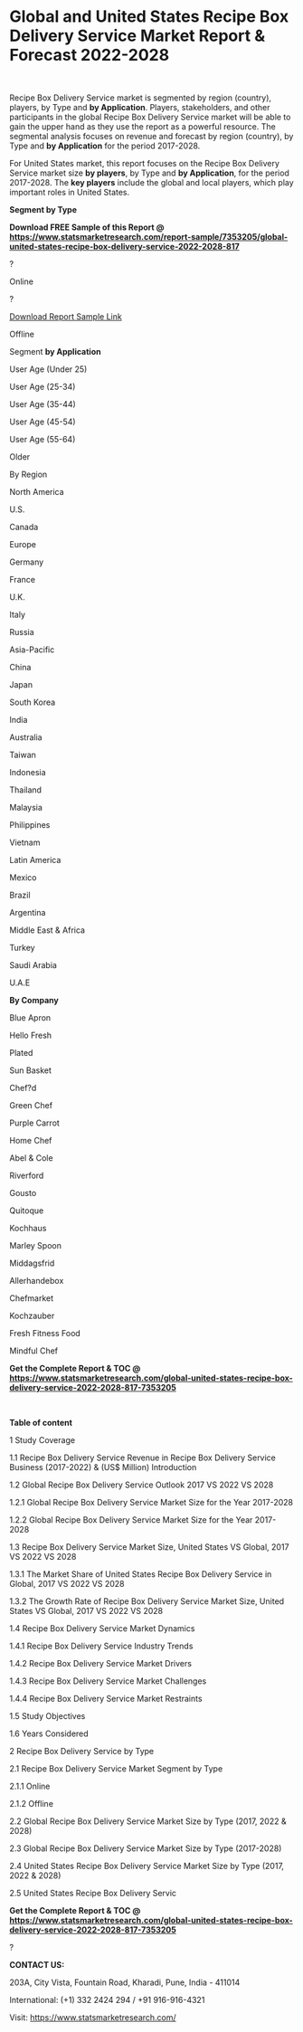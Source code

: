 <h1>Global and United States Recipe Box Delivery Service Market Report & Forecast 2022-2028</h1><br/><p>Recipe Box Delivery Service market is segmented by region (country), players, by Type and <strong>by Application</strong>. Players, stakeholders, and other participants in the global Recipe Box Delivery Service market will be able to gain the upper hand as they use the report as a powerful resource. The segmental analysis focuses on revenue and forecast by region (country), by Type and <strong>by Application</strong> for the period 2017-2028.</p>
 
 
 
 <p>For United States market, this report focuses on the Recipe Box Delivery Service market size <strong>by players</strong>, by Type and <strong>by Application</strong>, for the period 2017-2028. The <strong>key players</strong> include the global and local players, which play important roles in United States.</p>
 
 
 
 <p><strong>Segment by Type</strong></p>
 
 
 
 <div><b>Download FREE Sample of this Report @ <a href="https://www.statsmarketresearch.com/download-free-sample/7353205/global-united-states-recipe-box-delivery-service-2022-2028-817">https://www.statsmarketresearch.com/report-sample/7353205/global-united-states-recipe-box-delivery-service-2022-2028-817</a></b></div>
 
 
 
 <p>? </p>
 
 
 
 <p>Online</p>
 
 
 
 <p>? </p>
 
 
 
 <p><a href="https://www.statsmarketresearch.com/download-free-sample/7353205/global-united-states-recipe-box-delivery-service-2022-2028-817">Download Report Sample Link</a></p>
 
 
 
 <p>Offline</p>
 
 
 
 <p>Segment <strong>by Application</strong></p>
 
 
 
 <p>User Age (Under 25)</p>
 
 
 
 <p>User Age (25-34)</p>
 
 
 
 <p>User Age (35-44)</p>
 
 
 
 <p>User Age (45-54)</p>
 
 
 
 <p>User Age (55-64)</p>
 
 
 
 <p>Older</p>
 
 
 
 <p>By Region</p>
 
 
 
 <p>North America</p>
 
 
 
 <p>U.S.</p>
 
 
 
 <p>Canada</p>
 
 
 
 <p>Europe</p>
 
 
 
 <p>Germany</p>
 
 
 
 <p>France</p>
 
 
 
 <p>U.K.</p>
 
 
 
 <p>Italy</p>
 
 
 
 <p>Russia</p>
 
 
 
 <p>Asia-Pacific</p>
 
 
 
 <p>China</p>
 
 
 
 <p>Japan</p>
 
 
 
 <p>South Korea</p>
 
 
 
 <p>India</p>
 
 
 
 <p>Australia</p>
 
 
 
 <p>Taiwan</p>
 
 
 
 <p>Indonesia</p>
 
 
 
 <p>Thailand</p>
 
 
 
 <p>Malaysia</p>
 
 
 
 <p>Philippines</p>
 
 
 
 <p>Vietnam</p>
 
 
 
 <p>Latin America</p>
 
 
 
 <p>Mexico</p>
 
 
 
 <p>Brazil</p>
 
 
 
 <p>Argentina</p>
 
 
 
 <p>Middle East & Africa</p>
 
 
 
 <p>Turkey</p>
 
 
 
 <p>Saudi Arabia</p>
 
 
 
 <p>U.A.E</p>
 
 
 
 <p><strong>By Company</strong></p>
 
 
 
 <p>Blue Apron</p>
 
 
 
 <p>Hello Fresh</p>
 
 
 
 <p>Plated</p>
 
 
 
 <p>Sun Basket</p>
 
 
 
 <p>Chef?d</p>
 
 
 
 <p>Green Chef</p>
 
 
 
 <p>Purple Carrot</p>
 
 
 
 <p>Home Chef</p>
 
 
 
 <p>Abel & Cole</p>
 
 
 
 <p>Riverford</p>
 
 
 
 <p>Gousto</p>
 
 
 
 <p>Quitoque</p>
 
 
 
 <p>Kochhaus</p>
 
 
 
 <p>Marley Spoon</p>
 
 
 
 <p>Middagsfrid</p>
 
 
 
 <p>Allerhandebox</p>
 
 
 
 <p>Chefmarket</p>
 
 
 
 <p>Kochzauber</p>
 
 
 
 <p>Fresh Fitness Food</p>
 
 
 
 <p>Mindful Chef</p>
 
 
 
 <div><b>Get the Complete Report & TOC @ <a href="https://www.statsmarketresearch.com/global-united-states-recipe-box-delivery-service-2022-2028-817-7353205">https://www.statsmarketresearch.com/global-united-states-recipe-box-delivery-service-2022-2028-817-7353205</a></b></div>
 
 
 
 <p><br />
 
 <b>Table of content</b></p>
 
 
 
 <p>1 Study Coverage<br />
 
 1.1 Recipe Box Delivery Service Revenue in Recipe Box Delivery Service Business (2017-2022) & (US$ Million) Introduction<br />
 
 1.2 Global Recipe Box Delivery Service Outlook 2017 VS 2022 VS 2028<br />
 
 1.2.1 Global Recipe Box Delivery Service Market Size for the Year 2017-2028<br />
 
 1.2.2 Global Recipe Box Delivery Service Market Size for the Year 2017-2028<br />
 
 1.3 Recipe Box Delivery Service Market Size, United States VS Global, 2017 VS 2022 VS 2028<br />
 
 1.3.1 The Market Share of United States Recipe Box Delivery Service in Global, 2017 VS 2022 VS 2028<br />
 
 1.3.2 The Growth Rate of Recipe Box Delivery Service Market Size, United States VS Global, 2017 VS 2022 VS 2028<br />
 
 1.4 Recipe Box Delivery Service Market Dynamics<br />
 
 1.4.1 Recipe Box Delivery Service Industry Trends<br />
 
 1.4.2 Recipe Box Delivery Service Market Drivers<br />
 
 1.4.3 Recipe Box Delivery Service Market Challenges<br />
 
 1.4.4 Recipe Box Delivery Service Market Restraints<br />
 
 1.5 Study Objectives<br />
 
 1.6 Years Considered<br />
 
 2 Recipe Box Delivery Service by Type<br />
 
 2.1 Recipe Box Delivery Service Market Segment by Type<br />
 
 2.1.1 Online<br />
 
 2.1.2 Offline<br />
 
 2.2 Global Recipe Box Delivery Service Market Size by Type (2017, 2022 & 2028)<br />
 
 2.3 Global Recipe Box Delivery Service Market Size by Type (2017-2028)<br />
 
 2.4 United States Recipe Box Delivery Service Market Size by Type (2017, 2022 & 2028)<br />
 
 2.5 United States Recipe Box Delivery Servic</p>
 
 
 
 <div><b>Get the Complete Report & TOC @ <a href="https://www.statsmarketresearch.com/global-united-states-recipe-box-delivery-service-2022-2028-817-7353205">https://www.statsmarketresearch.com/global-united-states-recipe-box-delivery-service-2022-2028-817-7353205</a></b></div>
 
 
 
 <p>? </p>
 
 
 
 <p><b>CONTACT US:</b><br />
 
 203A, City Vista, Fountain Road, Kharadi, Pune, India - 411014<br />
 
 International: (+1) 332 2424 294 / +91 916-916-4321<br />
 
 Visit: <a href="https://www.statsmarketresearch.com/">https://www.statsmarketresearch.com/</a></p>